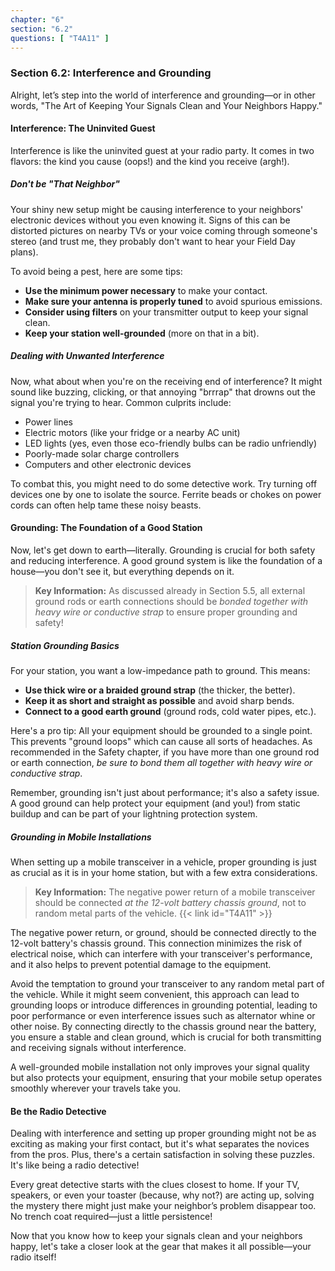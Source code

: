 ```yaml
---
chapter: "6"
section: "6.2"
questions: [ "T4A11" ]
---
```


### Section 6.2: Interference and Grounding

Alright, let’s step into the world of interference and grounding—or in other words, "The Art of Keeping Your Signals Clean and Your Neighbors Happy."

#### Interference: The Uninvited Guest

Interference is like the uninvited guest at your radio party. It comes in two flavors: the kind you cause (oops!) and the kind you receive (argh!). 

##### Don't be "That Neighbor"

Your shiny new setup might be causing interference to your neighbors' electronic devices without you even knowing it. Signs of this can be distorted pictures on nearby TVs or your voice coming through someone's stereo (and trust me, they probably don't want to hear your Field Day plans). 

To avoid being a pest, here are some tips:
- **Use the minimum power necessary** to make your contact.
- **Make sure your antenna is properly tuned** to avoid spurious emissions.
- **Consider using filters** on your transmitter output to keep your signal clean.
- **Keep your station well-grounded** (more on that in a bit).

##### Dealing with Unwanted Interference

Now, what about when you're on the receiving end of interference? It might sound like buzzing, clicking, or that annoying "brrrap" that drowns out the signal you're trying to hear. Common culprits include:
- Power lines
- Electric motors (like your fridge or a nearby AC unit)
- LED lights (yes, even those eco-friendly bulbs can be radio unfriendly)
- Poorly-made solar charge controllers
- Computers and other electronic devices

To combat this, you might need to do some detective work. Try turning off devices one by one to isolate the source. Ferrite beads or chokes on power cords can often help tame these noisy beasts.

#### Grounding: The Foundation of a Good Station

Now, let's get down to earth—literally. Grounding is crucial for both safety and reducing interference. A good ground system is like the foundation of a house—you don't see it, but everything depends on it.

> **Key Information:** As discussed already in Section 5.5, all external ground rods or earth connections should be *bonded together with heavy wire or conductive strap* to ensure proper grounding and safety!

##### Station Grounding Basics

For your station, you want a low-impedance path to ground. This means:
- **Use thick wire or a braided ground strap** (the thicker, the better).
- **Keep it as short and straight as possible** and avoid sharp bends.
- **Connect to a good earth ground** (ground rods, cold water pipes, etc.).

Here's a pro tip: All your equipment should be grounded to a single point. This prevents "ground loops" which can cause all sorts of headaches. As recommended in the Safety chapter, if you have more than one ground rod or earth connection, *be sure to bond them all together with heavy wire or conductive strap*.

Remember, grounding isn't just about performance; it's also a safety issue. A good ground can help protect your equipment (and you!) from static buildup and can be part of your lightning protection system.

##### Grounding in Mobile Installations

When setting up a mobile transceiver in a vehicle, proper grounding is just as crucial as it is in your home station, but with a few extra considerations. 

> **Key Information:** The negative power return of a mobile transceiver should be connected *at the 12-volt battery chassis ground*, not to random metal parts of the vehicle. {{< link id="T4A11" >}}

The negative power return, or ground, should be connected directly to the 12-volt battery's chassis ground. This connection minimizes the risk of electrical noise, which can interfere with your transceiver's performance, and it also helps to prevent potential damage to the equipment.

Avoid the temptation to ground your transceiver to any random metal part of the vehicle. While it might seem convenient, this approach can lead to grounding loops or introduce differences in grounding potential, leading to poor performance or even interference issues such as alternator whine or other noise. By connecting directly to the chassis ground near the battery, you ensure a stable and clean ground, which is crucial for both transmitting and receiving signals without interference.

A well-grounded mobile installation not only improves your signal quality but also protects your equipment, ensuring that your mobile setup operates smoothly wherever your travels take you.

#### Be the Radio Detective

Dealing with interference and setting up proper grounding might not be as exciting as making your first contact, but it's what separates the novices from the pros. Plus, there's a certain satisfaction in solving these puzzles. It's like being a radio detective!

Every great detective starts with the clues closest to home. If your TV, speakers, or even your toaster (because, why not?) are acting up, solving the mystery there might just make your neighbor’s problem disappear too. No trench coat required—just a little persistence!

Now that you know how to keep your signals clean and your neighbors happy, let's take a closer look at the gear that makes it all possible—your radio itself!
